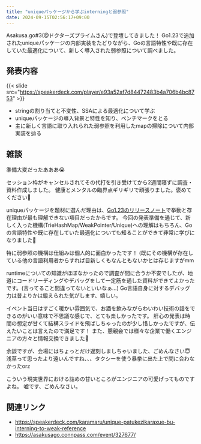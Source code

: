 ```yaml
---
title: "uniqueパッケージから学ぶinterningと弱参照"
date: 2024-09-15T02:56:17+09:00
---
```



Asakusa.go#3(@ドクターズプライムさん)で登壇してきました！
Go1.23で追加されたuniqueパッケージの内部実装をたどりながら、Goの言語特性や既に存在していた最適化について、新しく導入された弱参照について調べました。

<!--more-->

## 発表内容

{{< slide src="https://speakerdeck.com/player/e93a52af7d84472483b4a706b4bc8753" >}}

- stringの割り当てと不変性、SSAによる最適化について学ぶ
- uniqueパッケージの導入背景と特性を知り、ベンチマークをとる
- 主に新しく言語に取り入れられた弱参照を利用したmapの掃除について内部実装を辿る

## 雑談

準備大変だったあああ😭

セッション枠がキャンセルされてその代打を引き受けてから2週間寝ずに調査・資料作成しました。
健康とメンタルの臨界点ギリギリで頑張りました。褒めてください🥺

uniqueパッケージを題材に選んだ理由は、[Go1.23のリリースノート](https://tip.golang.org/doc/go1.23#new-unique-package)で挙動と存在理由が最も理解できない項目だったからです。
今回の発表準備を通じて、新しく入った機構(TrieHashMap/WeakPointer/Unique)への理解はもちろん、Goの言語特性や既に存在していた最適化についても知ることができて非常に学びになりました👏

特に弱参照の機構は仕組みは個人的に面白かったです！ (既にその機構が存在している他の言語利用者からすれば目新しくもなんともないかとは存じますがmm

runtimeについての知識がほぼなかったので調査が間に合うか不安でしたが、地道にコードリーディングやデバッグをして一定筋を通した資料ができてよかったです。(言ってること間違ってないといいなぁ...)
Go言語自身に対するデバッグ力は昔よりかは鍛えられた気がします、嬉しい。

イベント当日はすごく暖かい雰囲気で、お酒を飲みながらわいわい技術の話をできるのがいい意味で不思議な感じで、とても楽しかったです。
肝心の発表は時間の想定が甘くて結構スライドを飛ばしちゃったのが少し惜しかったですが、伝えたいことは言えたので満足です！
また、懇親会では様々な企業で働くエンジニアの方々と情報交換できました👏

余談ですが、会場にはちょっとだけ遅刻しましちゃいました、ごめんなさい😇
浅草って思ったより遠いんですね、、、タクシーを使う暴挙に出た上で間に合わなかったorz

こういう現実世界における詰めの甘いところがエンジニアの可愛げってものですよね。
嘘です、ごめんなさい。

## 関連リンク

- https://speakerdeck.com/karamaru/unique-patukezikaraxue-bu-interning-to-weak-reference
- https://asakusago.connpass.com/event/327677/
